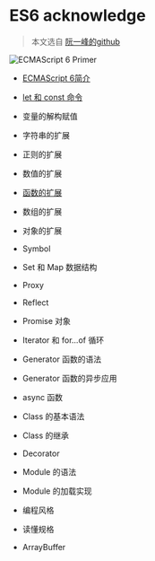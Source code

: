 # ES6 acknowledge

> 本文选自 [阮一峰的github](http://es6.ruanyifeng.com/)

![ECMAScript 6 Primer](http://es6.ruanyifeng.com/images/cover-3rd.jpg)

- [ECMAScript 6简介](intro.md)

- [let 和 const 命令](let.md)

- 变量的解构赋值
- 字符串的扩展
- 正则的扩展
- 数值的扩展

- [函数的扩展](function.md)

- 数组的扩展
- 对象的扩展
- Symbol
- Set 和 Map 数据结构
- Proxy
- Reflect
- Promise 对象
- Iterator 和 for...of 循环
- Generator 函数的语法
- Generator 函数的异步应用
- async 函数
- Class 的基本语法
- Class 的继承
- Decorator
- Module 的语法
- Module 的加载实现
- 编程风格
- 读懂规格
- ArrayBuffer